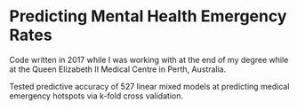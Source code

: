 # Predicting Mental Health Emergency Rates
Code written in 2017 while I was working with at the end of my degree while at the Queen Elizabeth II Medical Centre in Perth, Australia.

Tested predictive accuracy of 527 linear mixed models at predicting medical emergency hotspots via k-fold cross validation.
